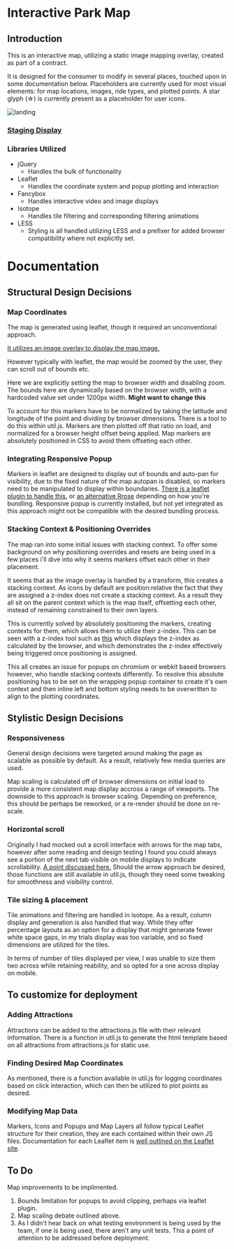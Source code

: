 # Interactive Park Map 
## Introduction
This is an interactive map, utilizing a static image mapping overlay, created as part of a contract.

It is designed for the consumer to modify in several places, touched upon in some documentation below. Placeholders are currently used for most visual elements: for map locations, images, ride types, and plotted points. A star glyph (☆) is currently present as a placeholder for user icons. 

![landing](https://joel-oe-lacey-resources.s3.amazonaws.com/waterpark.png)
### [Staging Display](https://joel-oe-lacey.github.io/waterpark/)

### Libraries Utilized
- jQuery 
  - Handles the bulk of functionality
- Leaflet
  - Handles the coordinate system and popup plotting and interaction
- Fancybox
  - Handles interactive video and image displays
- Isotope
  - Handles tile filtering and corresponding filtering animations
- LESS 
  - Styling is all handled utilizing LESS and a prefixer for added browser compatibility where not explicitly set. 

# Documentation
## Structural Design Decisions
### Map Coordinates
The map is generated using leaflet, though it required an unconventional approach.

[It utilizes an image overlay to display the map image.](https://leafletjs.com/examples/crs-simple/crs-simple.html)

However typically with leaflet, the map would be zoomed by the user, they can scroll out of bounds etc. 

Here we are explicitly setting the map to browser width and disabling zoom. The bounds here are dynamically based on the browser width, with a hardcoded value set under 1200px width. **Might want to change this**

To account for this markers have to be normalized by taking the latitude and longitude of the point and dividing by browser dimensions. There is a tool to do this within util.js. Markers are then plotted off that ratio on load, and normalized for a browser height offset being applied. Map markers are absolutely positioned in CSS to avoid them offseting each other. 

### Integrating Responsive Popup  
Markers in leaflet are designed to display out of bounds and auto-pan for visibility, due to the fixed nature of the map autopan is disabled, so markers need to be manipulated to display within boundaries. [There is a leaflet plugin to handle this.](https://www.npmjs.com/package/leaflet-responsive-popup) or [an alternative Rrose](https://github.com.cnpmjs.org/sephcoster/rrose) depending on how you're bundling. Responsive popup is currently installed, but not yet integrated as this approach might not be compatible with the desired bundling process. 

### Stacking Context & Positioning Overrides
The map ran into some initial issues with stacking context. To offer some background on why positioning overrides and resets are being used in a few places i'll dive into why it seems markers offset each other in their placement. 

It seems that as the image overlay is handled by a transform, this creates a stacking context. As icons by default are position:relative the fact that they are assigned a z-index does not create a stacking context. As a result they all sit on the parent context which is the map itself, offsetting each other, instead of remaining constrained to their own layers. 

This is currently solved by absolutely positioning the markers, creating contexts for them, which allows them to utilize their z-index. This can be seen with a z-index tool such as [this](https://github.com/gwwar/z-context) which displays the z-index as calculated by the browser, and which demonstrates the z-index effectively being triggered once positioning is assigned.

This all creates an issue for popups on chromium or webkit based browsers however, who handle stacking contexts differently. To resolve this absolute positioning has to be set on the wrapping popup container to create it's own context and then inline left and bottom styling needs to be overwritten to align to the plotting coordinates.

## Stylistic Design Decisions
### Responsiveness
General design decisions were targeted around making the page as scalable as possible by default. As a result, relatively few media queries are used. 

Map scaling is calculated off of browser dimensions on initial load to provide a more consistent map display accross a range of viewports. The downside to this approach is browser scaling. Depending on preference, this should be perhaps be reworked, or a re-render should be done on re-scale. 

### Horizontal scroll
Originally I had mocked out a scroll interface with arrows for the map tabs, however after some reading and design testing I found you could always see a portion of the next tab visible on mobile displays to indicate scrollability. [A point discussed here.](https://uxplanet.org/horizontal-scrolling-in-mobile-643c81901af3) Should the arrow approach be desired, those functions are still available in util.js, though they need some tweaking for smoothness and visibility control. 

### Tile sizing & placement
Tile animations and filtering are handled in isotope. As a result, column display and generation is also handled that way. While they offer percentage layouts as an option for a display that might generate fewer white space gaps, in my trials display was too variable, and so fixed dimensions are utilized for the tiles. 

In terms of number of tiles displayed per view, I was unable to size them two across while retaining reability, and so opted for a one across display on mobile. 

## To customize for deployment
### Adding Attractions
Attractions can be added to the attractions.js file with their relevant information. There is a function in util.js to generate the html template based on all attractions from attractions.js for static use. 

### Finding Desired Map Coordinates
As mentioned, there is a function available in util.js for logging coordinates based on click interaction, which can then be utilized to plot points as desired. 

### Modifying Map Data
Markers, Icons and Popups and Map Layers all follow typical Leaflet structure for their creation, they are each contained within their own JS files. Documentation for each Leaflet item is [well outlined on the Leaflet site](https://leafletjs.com/reference-1.7.1.html). 

## To Do 
Map improvements to be implimented.
1. Bounds limitation for popups to avoid clipping, perhaps via leaflet plugin. 
2. Map scaling debate outlined above.
3. As I didn't hear back on what testing environment is being used by the team, if one is being used, there aren't any unit tests. This a point of attention to be addressed before deployment. 
